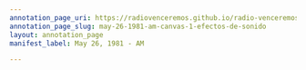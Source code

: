 ```yaml
---
annotation_page_uri: https://radiovenceremos.github.io/radio-venceremos-english-1/annotations/may-26-1981-am-canvas-1-efectos-de-sonido.json
annotation_page_slug: may-26-1981-am-canvas-1-efectos-de-sonido
layout: annotation_page
manifest_label: May 26, 1981 - AM

---
```

